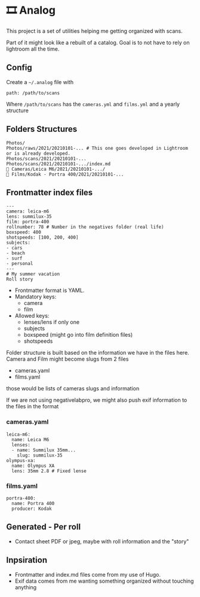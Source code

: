 # 🎞 Analog

This project is a set of utilities helping me getting organized with scans.

Part of it might look like a rebuilt of a catalog. Goal is to not have to rely on lightroom all the time. 

## Config

Create a `~/.analog` file with 

```
path: /path/to/scans 
```

Where `/path/to/scans` has the `cameras.yml` and `films.yml` and  a yearly structure

## Folders Structures

```
Photos/
Photos/raws/2021/20210101-... # This one goes developed in Lightroom or is already developed. 
Photos/scans/2021/20210101-...
Photos/scans/2021/20210101-.../index.md
🔗 Cameras/Leica M6/2021/20210101-.../
🔗 Films/Kodak - Portra 400/2021/20210101-...
```

## Frontmatter index files

```
---
camera: leica-m6
lens: summilux-35
film: portra-400
rollnumber: 78 # Number in the negatives folder (real life)
boxspeed: 400
shotspeeds: [100, 200, 400]
subjects:
- cars
- beach
- surf
- personal
---
# My summer vacation
Roll story
```


- Frontmatter format is YAML.
- Mandatory keys: 
	- camera
	- film
- Allowed keys:
	- lenses/lens if only one
	- subjects
	- boxspeed (might go into film definition files)
	- shotspeeds

Folder structure is built based on the information we have in the files here. 
Camera and Film might become slugs from 2 files

- cameras.yaml
- films.yaml

those would be lists of cameras slugs and information

If we are not using negativelabpro, we might also push exif information to the files in the format

### cameras.yaml

```
leica-m6:
  name: Leica M6
  lenses:
  - name: Summilux 35mm...
    slug: summilux-35
olympus-xa:
  name: Olympus XA
  lens: 35mm 2.8 # Fixed lense
```

### films.yaml

```
portra-400:
  name: Portra 400
  producer: Kodak
```

## Generated - Per roll
- Contact sheet PDF or jpeg, maybe with roll information and the "story"

## Inpsiration
- Frontmatter and index.md files come from my use of Hugo. 
- Exif data comes from me wanting something organized without touching anything
